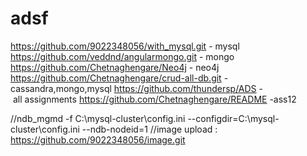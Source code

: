 # adsf

https://github.com/9022348056/with_mysql.git - mysql
https://github.com/veddnd/angularmongo.git - mongo
https://github.com/Chetnaghengare/Neo4j - neo4j
https://github.com/Chetnaghengare/crud-all-db.git - cassandra,mongo,mysql
https://github.com/thundersp/ADS - all assignments
https://github.com/Chetnaghengare/README -ass12

//ndb_mgmd -f C:\mysql-cluster\config.ini --configdir=C:\mysql-cluster\config.ini --ndb-nodeid=1
//image upload : https://github.com/9022348056/image.git
